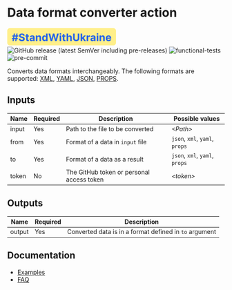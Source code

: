# Data format converter action

[![Stand With Ukraine](https://raw.githubusercontent.com/vshymanskyy/StandWithUkraine/main/badges/StandWithUkraine.svg)](https://stand-with-ukraine.pp.ua)
![GitHub release (latest SemVer including pre-releases)](https://img.shields.io/github/v/release/fabasoad/data-format-converter-action?include_prereleases)
![functional-tests](https://github.com/fabasoad/data-format-converter-action/actions/workflows/functional-tests.yml/badge.svg)
![pre-commit](https://github.com/fabasoad/data-format-converter-action/actions/workflows/pre-commit.yml/badge.svg)

Converts data formats interchangeably. The following formats are supported: [XML](https://www.w3schools.com/xml/),
[YAML](https://yaml.org/), [JSON](https://www.json.org/json-en.html), [PROPS](https://www.ibm.com/docs/en/was/8.5.5?topic=SSEQTP_8.5.5/com.ibm.websphere.nd.multiplatform.doc/ae/rxml_prop_file_syntax.html).

## Inputs

<!-- prettier-ignore-start -->
| Name  | Required | Description                               | Possible values                |
|-------|----------|-------------------------------------------|--------------------------------|
| input | Yes      | Path to the file to be converted          | _&lt;Path&gt;_                 |
| from  | Yes      | Format of a data in `input` file          | `json`, `xml`, `yaml`, `props` |
| to    | Yes      | Format of a data as a result              | `json`, `xml`, `yaml`, `props` |
| token | No       | The GitHub token or personal access token | _&lt;token&gt;_                |
<!-- prettier-ignore-end -->

## Outputs

<!-- prettier-ignore-start -->
| Name   | Required | Description                                            |
|--------|----------|--------------------------------------------------------|
| output | Yes      | Converted data is in a format defined in `to` argument |
<!-- prettier-ignore-end -->

## Documentation

- [Examples](./docs/Examples.md)
- [FAQ](./docs/FAQ.md)
